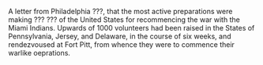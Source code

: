  A letter from Philadelphia ???, that the most active preparations were making
                        ??? ??? of the United States
                    for recommencing the war with the Miami Indians. Upwards of 1000 volunteers
                    had been raised in the States of Pennsylvania, Jersey, and Delaware,
                    in the course of six weeks, and rendezvoused at Fort Pitt, from whence they
                    were to commence their warlike oeprations.